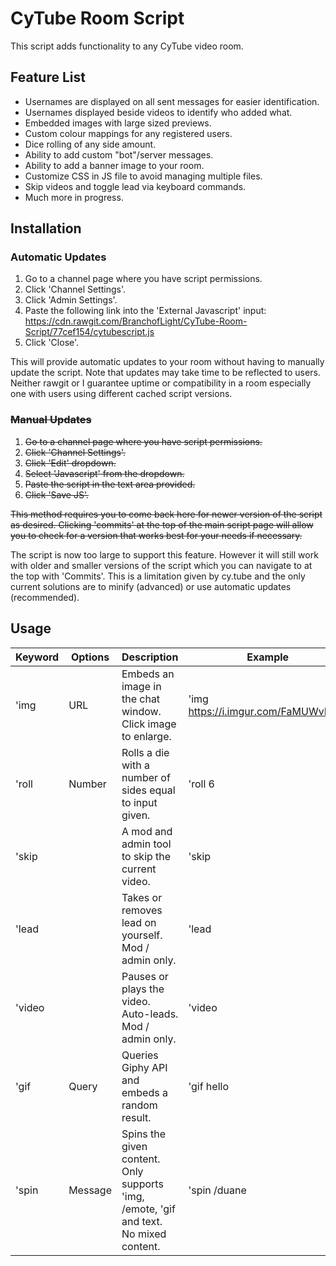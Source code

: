 # CyTube Room Script

This script adds functionality to any CyTube video room.

## Feature List
- Usernames are displayed on all sent messages for easier identification.
- Usernames displayed beside videos to identify who added what.
- Embedded images with large sized previews.
- Custom colour mappings for any registered users.
- Dice rolling of any side amount.
- Ability to add custom "bot"/server messages.
- Ability to add a banner image to your room.
- Customize CSS in JS file to avoid managing multiple files.
- Skip videos and toggle lead via keyboard commands.
- Much more in progress.

## Installation
### Automatic Updates
1. Go to a channel page where you have script permissions.
2. Click 'Channel Settings'.
3. Click 'Admin Settings'.
4. Paste the following link into the 'External Javascript' input: https://cdn.rawgit.com/BranchofLight/CyTube-Room-Script/77cef154/cytubescript.js
5. Click 'Close'.

This will provide automatic updates to your room without having to manually update the script. Note that updates may take time to be reflected to users. Neither rawgit or I guarantee uptime or compatibility in a room especially one with users using different cached script versions.

### ~~Manual Updates~~
1. ~~Go to a channel page where you have script permissions.~~
2. ~~Click 'Channel Settings'.~~
3. ~~Click 'Edit' dropdown.~~
4. ~~Select 'Javascript' from the dropdown.~~
5. ~~Paste the script in the text area provided.~~
6. ~~Click 'Save JS'.~~

~~This method requires you to come back here for newer version of the script as desired. Clicking 'commits' at the top of the main script page will allow you to check for a version that works best for your needs if necessary.~~

The script is now too large to support this feature. However it will still work with older and smaller versions of the script which you can navigate to at the top with 'Commits'. This is a limitation given by cy.tube and the only current solutions are to minify (advanced) or use automatic updates (recommended).

## Usage

| Keyword | Options | Description                                                                            | Example                              |
| ------- | ------- | -------------------------------------------------------------------------------------- | ------------------------------------ |
| 'img    | URL     | Embeds an image in the chat window. Click image to enlarge.                            | 'img https://i.imgur.com/FaMUWvF.jpg |
| 'roll   | Number  | Rolls a die with a number of sides equal to input given.                               | 'roll 6                              |
| 'skip   |         | A mod and admin tool to skip the current video.                                        | 'skip                                |
| 'lead   |         | Takes or removes lead on yourself. Mod / admin only.                                   | 'lead                                |
| 'video  |         | Pauses or plays the video. Auto-leads. Mod / admin only.                               | 'video                               |
| 'gif    | Query   | Queries Giphy API and embeds a random result.                                          | 'gif hello                           |
| 'spin   | Message | Spins the given content. Only supports 'img, /emote, 'gif and text. No mixed content.  | 'spin /duane                         |
